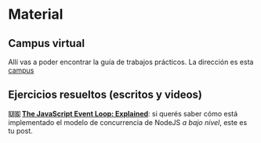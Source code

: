 # Material

## Campus virtual

Allí vas a poder encontrar la guía de trabajos prácticos. La dirección es esta [campus](https://)


## Ejercicios resueltos (escritos y videos)

**:us: [The JavaScript Event Loop: Explained](https://blog.carbonfive.com/2013/10/27/the-javascript-event-loop-explained/)**: si querés saber cómo está implementado el modelo de concurrencia de NodeJS _a bajo nivel_, este es tu post.
